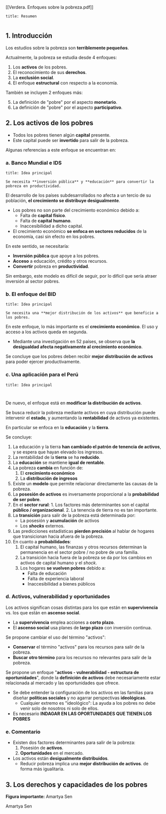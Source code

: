 [[Verdera. Enfoques sobre la pobreza.pdf]]

```ad-summary
title: Resumen


```

## 1. Introducción

Los estudios sobre la pobreza son **terriblemente pequeños**.

Actualmente, la pobreza se estudia desde 4 enfoques:

1. Los **activos** de los pobres.
2. El reconocimiento de sus **derechos**.
3. La **exclusión social**.
4. El enfoque **estructural** con respecto a la economía.

También se incluyen 2 enfoques más:

5. La definición de "pobre" por el aspecto **monetario**.
6. La definición de "pobre" por el aspecto **participativo**.

## 2. Los activos de los pobres

- Todos los pobres tienen algún **capital** presente.
- Este capital puede ser **invertido** para salir de la pobreza.

Algunas referencias a este enfoque se encuentran en:

### a. Banco Mundial e IDS

```ad-important
title: Idea principal

Se necesita **inversión pública** y **educación** para convertir la pobreza en productividad.

```

El desarrollo de los países subdesarrollados no afecta a un tercio de su población, **el crecimiento se distribuye desigualmente**.

- Los pobres no son parte del crecimiento económico debido a:
	- Falta de **capital físico**.
	- Falta de **capital humano**.
	- Inaccesibilidad a dicho capital.
- El crecimiento económico **se enfoca en sectores reducidos** de la economía, casi sin efecto en los pobres.

En este sentido, se necesitaría:

- **Inversión pública** que apoye a los pobres.
- **Acceso** a educación, crédito y otros recursos.
- **Convertir** pobreza en **productividad**.

Sin embargo, este modelo es difícil de seguir, por lo difícil que sería atraer inversión al sector pobres.

### b. El enfoque del BID

```ad-important
title: Idea principal

Se necesita una **mejor distribución de los activos** que beneficie a los pobres.

```


En este enfoque, lo más importante es el **crecimiento económico**. El uso y acceso a los activos queda en segunda.

- Mediante una investigación en 52 países, se observa que **la desigualdad afecta negativamente al crecimiento económico**.

Se concluye que los pobres deben recibir **mejor distribución de activos** para poder ejercer productivamente.

### c. Una aplicación para el Perú

```ad-important
title: Idea principal



```

De nuevo, el enfoque está en **modificar la distribución de activos**.

Se busca reducir la pobreza mediante activos en cuya distribución puede intervenir el **estado**, y aumentando la **rentabilidad** de activos ya existentes.

En particular se enfoca en la **educación** y la **tierra**.

Se concluye:

1. La educación y la tierra **han cambiado el patrón de tenencia de activos**, y se espera que hayan elevado los ingresos.
2. La rentabilidad de la **tierra** se ha **reducido**.
3. La **educación** se mantiene **igual de rentable**.
4. La pobreza **cambia** en función de:
	1. El **crecimiento económico**
	2. La **distribución de ingresos**
5. Existe un **modelo** que permite relacionar directamente las causas de la pobreza.
6. La **posesión de activos** es inversamente proporcional a la **probabilidad de ser pobre**.
7. En el **sector rural**: 1. Los factores más determinantes son el capital **público / organizacional**.
	2. La tenencia de tierra no es tan importante.
8. La **transición** para salir de la pobreza está determinada por:
	- La posesión y **acumulación** de activos
	- Los ***shocks*** externos.
9. Las predicciones estadísticas **pierden precisión** al hablar de hogares que transicionan hacia afuera de la pobreza.
10. En cuanto a **probabilidades**:
	1. El capital humano, las finanzas y otros recursos determinan la permanencia en el sector pobre / no pobre de una familia.
	2. La transición hacia fuera de la pobreza se da por los cambios en activos de capital humano y el *shock*.
	3. Los hogares **se vuelven pobres** debido a:
		- Falta de educación
		- Falta de experiencia laboral
		- Inaccesibilidad a bienes públicos

### d. Activos, vulnerabilidad y oportunidades

Los activos significan cosas distintas para los que están en **supervivencia** vs. los que están en **ascenso social**.

- La **supervivencia** emplea acciones a **corto plazo**.
- El **ascenso social** usa planes de **largo plazo** con inversión continua.

Se propone cambiar el uso del término "activos":

- **Conservar** el término "activos" para los recursos para salir de la pobreza.
- **Buscar otro término** para los recursos no relevantes para salir de la pobreza.

Se propone un enfoque "**activos - vulnerabilidad - estructura de oportunidades**", donde la **definición de activos** debe necesariamente estar relacionada al mercado y las oportunidades que ofrece.

- Se debe entender la configuración de los activos en las familias para diseñar **políticas sociales** y no agarrar perspectivas **ideológicas**.
	- Cualquier extremo es "ideológico": La ayuda a los pobres no debe venir solo de nosotros ni solo de ellos.
- Es necesario **INDAGAR EN LAS OPORTUNIDADES QUE TIENEN LOS POBRES**

### e. Comentario

- Existen dos factores determinantes para salir de la pobreza:
	1. Posesión de **activos**.
	2. **Oportunidades** en el mercado.
- Los activos están **desigualmente distribuidos**.
	- Reducir pobreza implica una **mejor distribución de activos**. de forma más igualitaria.

## 3. Los derechos y capacidades de los pobres

**Figura importante:** Amartya Sen

Amartya Sen 